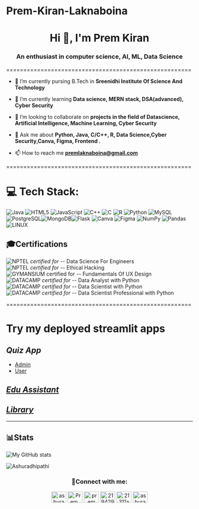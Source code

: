 # Prem-Kiran-Laknaboina
<h1 align="center">Hi 👋, I'm Prem Kiran</h1>
<h3 align="center">An enthusiast in computer science, AI, ML, Data Science</h3>
======================================================

-  📜 I’m currently pursing B.Tech in **Sreenidhi Institute Of Science And Technology**

- 🔭 I’m currently learning **Data science, MERN stack, DSA(advanced), Cyber Security**

- 🤝 I’m looking to collaborate on **projects in the field of Datascience, Artificial Intelligence, Machine Learning, Cyber Security**

- 💬 Ask me about **Python, Java, C/C++, R, Data Science,Cyber Security,Canva, Figma, Frontend .**

- 📫 How to reach me **premlaknaboina@gmail.com**

======================================================


# 💻 Tech Stack:
![Java](https://img.shields.io/badge/java-%23ED8B00.svg?style=for-the-badge&logo=java&logoColor=white) ![HTML5](https://img.shields.io/badge/html5-%23E34F26.svg?style=for-the-badge&logo=html5&logoColor=white) ![JavaScript](https://img.shields.io/badge/javascript-%23323330.svg?style=for-the-badge&logo=javascript&logoColor=%23F7DF1E) ![C++](https://img.shields.io/badge/c++-%2300599C.svg?style=for-the-badge&logo=c%2B%2B&logoColor=white) ![C](https://img.shields.io/badge/c-%2300599C.svg?style=for-the-badge&logo=c&logoColor=white) ![R](https://img.shields.io/badge/r-%23276DC3.svg?style=for-the-badge&logo=r&logoColor=white) ![Python](https://img.shields.io/badge/python-3670A0?style=for-the-badge&logo=python&logoColor=ffdd54) ![MySQL](https://img.shields.io/badge/mysql-%2300f.svg?style=for-the-badge&logo=mysql&logoColor=white)
![PostgreSQL](https://img.shields.io/badge/PostgreSQL-%2302f.svg?style=for-the-badge&logo=PostgreSQLl&logoColor=white)![MongoDB](https://img.shields.io/badge/MongoDB-%234ea94b.svg?style=for-the-badge&logo=mongodb&logoColor=white)![Flask](https://img.shields.io/badge/flask-%23000.svg?style=for-the-badge&logo=flask&logoColor=white)  ![Canva](https://img.shields.io/badge/Canva-%2300C4CC.svg?style=for-the-badge&logo=Canva&logoColor=white) 	![Figma](https://img.shields.io/badge/figma-%23F24E1E.svg?style=for-the-badge&logo=figma&logoColor=white) ![NumPy](https://img.shields.io/badge/numpy-%23013243.svg?style=for-the-badge&logo=numpy&logoColor=white) ![Pandas](https://img.shields.io/badge/pandas-%23150458.svg?style=for-the-badge&logo=pandas&logoColor=white) ![LINUX](https://img.shields.io/badge/Linux-FCC624?style=for-the-badge&logo=linux&logoColor=black)
<br> 

## 🎓Certifications
![NPTEL](https://img.shields.io/badge/NPTEL-SWAYAM-red)  <em>certified for</em> -- Data Science For Engineers<br>
![NPTEL](https://img.shields.io/badge/NPTEL-SWAYAM-red)  <em>certified for</em> -- Ethical Hacking<br>
![GYMANSIUM](https://img.shields.io/badge/GYMNASIUM----blackGREEN) certified for -- Fundamentals Of UX Design<br>
![DATACAMP](https://img.shields.io/badge/DATA-CAMP-darkgreen) <em>certified for</em> -- Data Analyst with Python<br>
![DATACAMP](https://img.shields.io/badge/DATA-CAMP-darkgreen) <em>certified for</em> -- Data Scientist  with Python<br>
![DATACAMP](https://img.shields.io/badge/DATA-CAMP-darkgreen) <em>certified for</em> -- Data Scientist Professional with Python<br>

======================================================
# Try my deployed streamlit apps
## *Quiz App*
- [Admin](https://app-quiz-app.streamlit.app/)
- [User](https://student-quiz-app.streamlit.app/)

## [*Edu Assistant*](https://eduassistant.streamlit.app/)

## [*Library*](https://edu-library.streamlit.app/)

----


## 📊Stats

![My GitHub stats](https://github-readme-stats.vercel.app/api?username=Ashuradhipathi&show_icons=true&theme=transparent)

<p align="left"><img align="center" src="https://github-readme-stats.vercel.app/api/top-langs?username=Ashuradhipathi&show_icons=true&locale=en&layout=compact" alt="Ashuradhipathi" /></p>


<h3 align="center">📲Connect with me:</h3>

<p align="center">
<a href="https://dev.to/ashuradhipathi" target="blank"><img align="center" src="https://dev-to-uploads.s3.amazonaws.com/uploads/logos/resized_logo_UQww2soKuUsjaOGNB38o.png" alt="ashuradhipathi"height="30" width="40" /></a>
<a href="https://twitter.com/Prem_Kiran_" target="blank"><img align="center" src="https://about.twitter.com/content/dam/about-twitter/en/brand-toolkit/brand-download-img-1.jpg.twimg.1920.jpg" alt="Prem_Kiran_" height="30" width="40" /></a>
<a href="https://www.linkedin.com/in/prem-laknaboina/" target="blank"><img align="center" src="https://cdn-icons-png.flaticon.com/512/174/174857.png" alt="prem laknaboina" height="30" width="40" /></a>
<a href="https://stackoverflow.com/users/21942981" target="blank"><img align="center" src="https://upload.wikimedia.org/wikipedia/commons/thumb/e/ef/Stack_Overflow_icon.svg/768px-Stack_Overflow_icon.svg.png" alt="21942981" height="30" width="40" /></a>
<a href="https://www.hackerrank.com/21311a6611" target="blank"><img align="center" src="https://upload.wikimedia.org/wikipedia/commons/thumb/4/40/HackerRank_Icon-1000px.png/800px-HackerRank_Icon-1000px.png" alt="21311a6611" height="30" width="40" /></a>
<a href="https://discord.gg/ashura#5112" target="blank"><img align="center" src="https://static-00.iconduck.com/assets.00/discord-icon-2048x2048-nnt62s2u.png" alt="ashura#5112" height="30" width="40" /></a>
</p>

